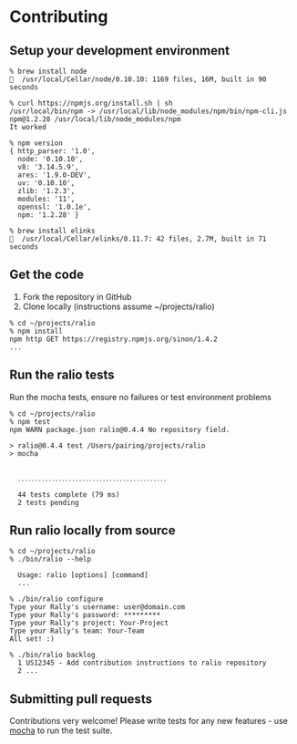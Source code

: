# Contributing

## Setup your development environment
```
% brew install node
🍺  /usr/local/Cellar/node/0.10.10: 1169 files, 16M, built in 90 seconds

% curl https://npmjs.org/install.sh | sh
/usr/local/bin/npm -> /usr/local/lib/node_modules/npm/bin/npm-cli.js
npm@1.2.28 /usr/local/lib/node_modules/npm
It worked

% npm version
{ http_parser: '1.0',
  node: '0.10.10',
  v8: '3.14.5.9',
  ares: '1.9.0-DEV',
  uv: '0.10.10',
  zlib: '1.2.3',
  modules: '11',
  openssl: '1.0.1e',
  npm: '1.2.28' }

% brew install elinks
🍺  /usr/local/Cellar/elinks/0.11.7: 42 files, 2.7M, built in 71 seconds
```

## Get the code
1. Fork the repository in GitHub
1. Clone locally (instructions assume ~/projects/ralio)

```
% cd ~/projects/ralio
% npm install
npm http GET https://registry.npmjs.org/sinon/1.4.2
...
```

## Run the ralio tests
Run the mocha tests, ensure no failures or test environment problems
```
% cd ~/projects/ralio
% npm test
npm WARN package.json ralio@0.4.4 No repository field.

> ralio@0.4.4 test /Users/pairing/projects/ralio
> mocha


  ․․․․․․․․․․․․․․․․․․․․․․․․․․․․․․․․․․․․․․․․․․․․

  44 tests complete (79 ms)
  2 tests pending
```

## Run ralio locally from source
```
% cd ~/projects/ralio
% ./bin/ralio --help

  Usage: ralio [options] [command]
  ...

% ./bin/ralio configure
Type your Rally's username: user@domain.com
Type your Rally's password: *********
Type your Rally's project: Your-Project
Type your Rally's team: Your-Team
All set! :)

% ./bin/ralio backlog
  1 US12345 - Add contribution instructions to ralio repository
  2 ...
```

## Submitting pull requests

Contributions very welcome! Please write tests for any new features - use [mocha](http://visionmedia.github.com/mocha/) to run the test suite.
